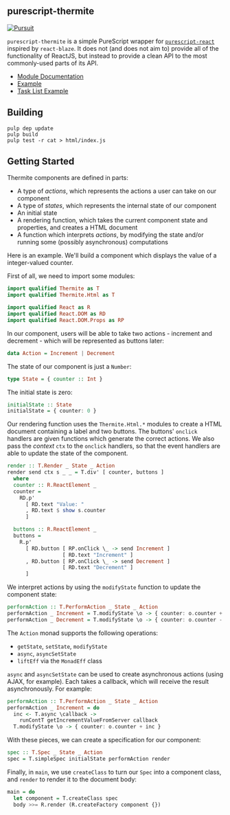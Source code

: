 ## purescript-thermite

[![Pursuit](http://new-pursuit.purescript.org/packages/purescript-thermite/badge)](http://new-pursuit.purescript.org/packages/purescript-thermite/)

`purescript-thermite` is a simple PureScript wrapper for [`purescript-react`](http://github.com/purescript-contrib/purescript-react) inspired by `react-blaze`. It does not (and does not aim to) provide all of the functionality of ReactJS, but instead to provide a clean API to the most commonly-used parts of its API.

- [Module Documentation](docs/)
- [Example](test/Main.purs)
- [Task List Example](https://github.com/paf31/purescript-thermite-todomvc)

## Building

```
pulp dep update
pulp build
pulp test -r cat > html/index.js
```

## Getting Started

Thermite components are defined in parts:

- A type of _actions_, which represents the actions a user can take on our component
- A type of _states_, which represents the internal state of our component
- An initial state
- A rendering function, which takes the current component state and properties, and creates a HTML document
- A function which interprets _actions_, by modifying the state and/or running some (possibly asynchronous) computations

Here is an example. We'll build a component which displays the value of a integer-valued counter.

First of all, we need to import some modules:

```purescript
import qualified Thermite as T
import qualified Thermite.Html as T

import qualified React as R
import qualified React.DOM as RD
import qualified React.DOM.Props as RP
```

In our component, users will be able to take two actions - increment and decrement - which will be represented as buttons later:

```purescript
data Action = Increment | Decrement
```

The state of our component is just a `Number`:

```purescript
type State = { counter :: Int }
```

The initial state is zero:

```purescript
initialState :: State
initialState = { counter: 0 }
```

Our rendering function uses the `Thermite.Html.*` modules to create a HTML document containing a label and two buttons. The buttons' `onclick` handlers are given functions which generate the correct actions. We also pass the _context_ `ctx` to the `onclick` handlers, so that the event handlers are able to update the state of the component.

```purescript
render :: T.Render _ State _ Action
render send ctx s _ _ = T.div' [ counter, buttons ]
  where
  counter :: R.ReactElement _
  counter =
    RD.p'
      [ RD.text "Value: "
      , RD.text $ show s.counter
      ]

  buttons :: R.ReactElement _
  buttons =
    R.p'
      [ RD.button [ RP.onClick \_ -> send Increment ]
                  [ RD.text "Increment" ]
      , RD.button [ RP.onClick \_ -> send Decrement ]
                  [ RD.text "Decrement" ]
      ]
```

We interpret actions by using the `modifyState` function to update the component state:

```purescript
performAction :: T.PerformAction _ State _ Action
performAction _ Increment = T.modifyState \o -> { counter: o.counter + 1 }
performAction _ Decrement = T.modifyState \o -> { counter: o.counter - 1 }
```

The `Action` monad supports the following operations:

- `getState`, `setState`, `modifyState`
- `async`, `asyncSetState`
- `liftEff` via the `MonadEff` class

`async` and `asyncSetState` can be used to create asynchronous actions (using AJAX, for example). Each takes a callback, which will receive the result asynchronously. For example:

```purescript
performAction :: T.PerformAction _ State _ Action
performAction _ Increment = do
  inc <- T.async \callback ->
    runContT getIncrementValueFromServer callback
  T.modifyState \o -> { counter: o.counter + inc }
```

With these pieces, we can create a specification for our component:

```purescript
spec :: T.Spec _ State _ Action
spec = T.simpleSpec initialState performAction render
```

Finally, in `main`, we use `createClass` to turn our `Spec` into a component class, and `render` to render it to the document body:

```purescript
main = do
  let component = T.createClass spec
  body >>= R.render (R.createFactory component {}) 
```
